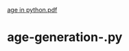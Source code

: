 [age in python.pdf](https://github.com/ms0208/age-generation-.py/files/10861550/age.in.python.pdf)
# age-generation-.py
